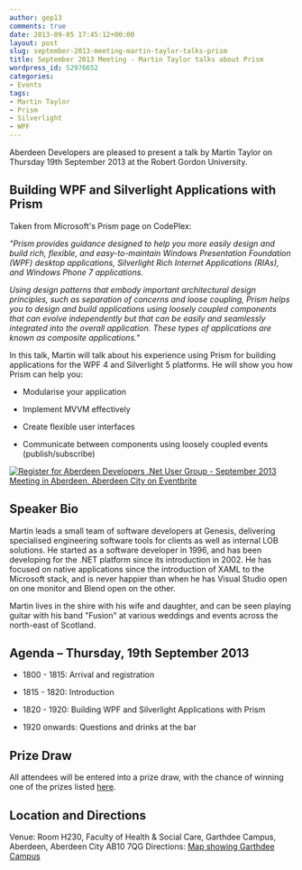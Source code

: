 ```yaml
---
author: gep13
comments: true
date: 2013-09-05 17:45:12+00:00
layout: post
slug: september-2013-meeting-martin-taylor-talks-prism
title: September 2013 Meeting - Martin Taylor talks about Prism
wordpress_id: 52976652
categories:
- Events
tags:
- Martin Taylor
- Prism
- Silverlight
- WPF
---
```


Aberdeen Developers are pleased to present a talk by Martin Taylor on Thursday 19th September 2013 at the Robert Gordon University.





## Building WPF and Silverlight Applications with Prism





Taken from Microsoft's Prism page on CodePlex:





_"Prism provides guidance designed to help you more easily design and build rich, flexible, and easy-to-maintain Windows Presentation Foundation (WPF) desktop applications, Silverlight Rich Internet Applications (RIAs), and Windows Phone 7 applications._





_Using design patterns that embody important architectural design principles, such as separation of concerns and loose coupling, Prism helps you to design and build applications using loosely coupled components that can evolve independently but that can be easily and seamlessly integrated into the overall application. These types of applications are known as composite applications."_





In this talk, Martin will talk about his experience using Prism for building applications for the WPF 4 and Silverlight 5 platforms. He will show you how Prism can help you:






	
  * Modularise your application 

	
  * Implement MVVM effectively

	
  * Create flexible user interfaces

	
  * Communicate between components using loosely coupled events (publish/subscribe)





[![Register for Aberdeen Developers .Net User Group - September 2013 Meeting in Aberdeen, Aberdeen City on Eventbrite](http://www.eventbrite.com/registerbutton?eid=2581657808)](http://adnuguk-sep2013.eventbrite.co.uk/?ebtv=C)





## Speaker Bio





Martin leads a small team of software developers at Genesis, delivering specialised engineering software tools for clients as well as internal LOB solutions. He started as a software developer in 1996, and has been developing for the .NET platform since its introduction in 2002. He has focused on native applications since the introduction of XAML to the Microsoft stack, and is never happier than when he has Visual Studio open on one monitor and Blend open on the other.





Martin lives in the shire with his wife and daughter, and can be seen playing guitar with his band "Fusion" at various weddings and events across the north-east of Scotland.





## Agenda – Thursday, 19th September 2013





	
  * 1800 - 1815: Arrival and registration

	
  * 1815 - 1820: Introduction

	
  * 1820 - 1920: Building WPF and Silverlight Applications with Prism

	
  * 1920 onwards: Questions and drinks at the bar




## Prize Draw


All attendees will be entered into a prize draw, with the chance of winning one of the prizes listed [here](http://www.gep13.co.uk/blog/?p=107).


## Location and Directions


Venue: Room H230, Faculty of Health & Social Care, Garthdee Campus, Aberdeen, Aberdeen City AB10 7QG 
Directions: [Map showing Garthdee Campus](https://maps.google.co.uk/maps?q=Faculty+of+Health+%26+Social+Care,+Garthdee+Campus,+Aberdeen,+Aberdeen+City+AB10+7QG,+GB&hl=en&ll=57.119317,-2.136133&spn=0.004165,0.012413&sll=57.746995,-4.687341&sspn=8.392957,25.422363&hq=Faculty+of+Health+%26+Social+Care,+Garthdee+Campus,&hnear=AB10+7QG,+United+Kingdom&t=m&z=17&iwloc=A)
